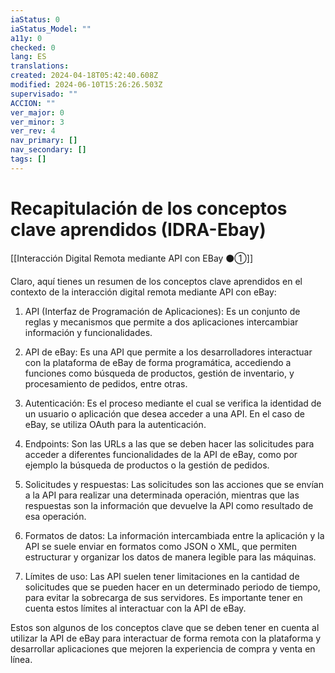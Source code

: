 ```yaml
---
iaStatus: 0
iaStatus_Model: ""
a11y: 0
checked: 0
lang: ES
translations: 
created: 2024-04-18T05:42:40.608Z
modified: 2024-06-10T15:26:26.503Z
supervisado: ""
ACCION: ""
ver_major: 0
ver_minor: 3
ver_rev: 4
nav_primary: []
nav_secondary: []
tags: []
---
```

# Recapitulación de los conceptos clave aprendidos (IDRA-Ebay)

[[Interacción Digital Remota mediante API con EBay ⚫①]]

Claro, aquí tienes un resumen de los conceptos clave aprendidos en el contexto de la interacción digital remota mediante API con eBay:

1. API (Interfaz de Programación de Aplicaciones): Es un conjunto de reglas y mecanismos que permite a dos aplicaciones intercambiar información y funcionalidades.

2. API de eBay: Es una API que permite a los desarrolladores interactuar con la plataforma de eBay de forma programática, accediendo a funciones como búsqueda de productos, gestión de inventario, y procesamiento de pedidos, entre otras.

3. Autenticación: Es el proceso mediante el cual se verifica la identidad de un usuario o aplicación que desea acceder a una API. En el caso de eBay, se utiliza OAuth para la autenticación.

4. Endpoints: Son las URLs a las que se deben hacer las solicitudes para acceder a diferentes funcionalidades de la API de eBay, como por ejemplo la búsqueda de productos o la gestión de pedidos.

5. Solicitudes y respuestas: Las solicitudes son las acciones que se envían a la API para realizar una determinada operación, mientras que las respuestas son la información que devuelve la API como resultado de esa operación.

6. Formatos de datos: La información intercambiada entre la aplicación y la API se suele enviar en formatos como JSON o XML, que permiten estructurar y organizar los datos de manera legible para las máquinas.

7. Límites de uso: Las API suelen tener limitaciones en la cantidad de solicitudes que se pueden hacer en un determinado periodo de tiempo, para evitar la sobrecarga de sus servidores. Es importante tener en cuenta estos límites al interactuar con la API de eBay.

Estos son algunos de los conceptos clave que se deben tener en cuenta al utilizar la API de eBay para interactuar de forma remota con la plataforma y desarrollar aplicaciones que mejoren la experiencia de compra y venta en línea.
